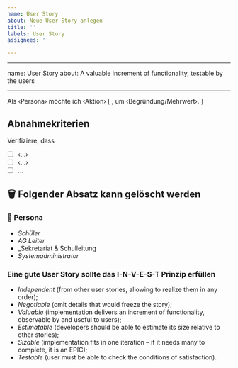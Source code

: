 ```yaml
---
name: User Story
about: Neue User Story anlegen
title: ''
labels: User Story
assignees: ''

---
```


---
name: User Story
about: A valuable increment of functionality, testable by the users

---

Als ‹Persona› möchte ich  ‹Aktion› [ , um ‹Begründung/Mehrwert›. ]

## Abnahmekriterien

Verifiziere, dass

- [ ] ‹...›
- [ ] ‹...›
- [ ] …

## 🗑️ Folgender Absatz kann gelöscht werden

### 👥 Persona

* _Schüler_ 
* _AG Leiter_
* _Sekretariat & Schulleitung
* _Systemadministrator_

### Eine gute User Story sollte das  I-N-V-E-S-T Prinzip erfüllen

* _Independent_ (from other user stories, allowing to realize them in any order);
* _Negotiable_ (omit details that would freeze the story);
* _Valuable_ (implementation delivers an increment of functionality, observable by and useful to users);
* _Estimatable_ (developers should be able to estimate its size relative to other stories);
* _Sizable_ (implementation fits in one iteration – if it needs many to complete, it is an EPIC);
* _Testable_ (user must be able to check the conditions of satisfaction).
